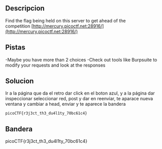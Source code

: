 
## Descripcion
Find the flag being held on this server to get ahead of the competition [http://mercury.picoctf.net:28916/](http://mercury.picoctf.net:28916/)

## Pistas
-Maybe you have more than 2 choices
-Check out tools like Burpsuite to modify your requests and look at the responses

## Solucion
Ir a la página que da el retro
dar click en el boton azul, y a la página dar inspeccionar
seleccionar red, post y dar en reenviar, te aparace nueva ventana y cambiar a head, enviar y te aparece la bandera

```
picoCTF{r3j3ct_th3_du4l1ty_70bc61c4}
```

## Bandera
picoCTF{r3j3ct_th3_du4l1ty_70bc61c4}


